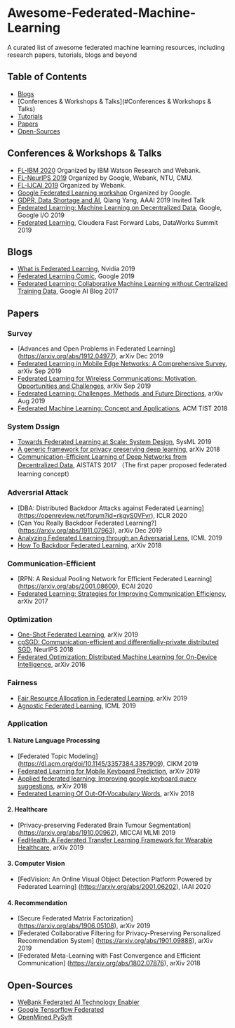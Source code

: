 # Awesome-Federated-Machine-Learning
A curated list of awesome federated machine learning resources, including research papers, tutorials, blogs and beyond

## Table of Contents

 - [Blogs](#blogs)
 - [Conferences & Workshops & Talks](#Conferences & Workshops & Talks)
 - [Tutorials](#tutorials)
 - [Papers](#papers)
 - [Open-Sources](#open-sources)
 
## Conferences & Workshops & Talks
 * [FL-IBM 2020](https://federated-learning.bitbucket.io/ibm2020/) Organized by IBM Watson Research and Webank.
 * [FL-NeurIPS 2019](http://federated-learning.org/fl-neurips-2019/) Organized by Google, Webank, NTU, CMU.
 * [FL-IJCAI 2019](https://www.ijcai19.org/workshops.html) Organized by Webank.
 * [Google Federated Learning workshop](https://sites.google.com/view/federated-learning-2019/home) Organized by Google.
 * [GDPR, Data Shortage and AI](https://vimeo.com/313941621), Qiang Yang, AAAI 2019 Invited Talk
 * [Federated Learning: Machine Learning on Decentralized Data](https://www.youtube.com/watch?v=89BGjQYA0uE),   Google, Google I/O 2019
 * [Federated Learning](https://www.youtube.com/watch?v=xJkY3ehX_MI),   Cloudera Fast Forward Labs, DataWorks Summit 2019

## Blogs
 * [What is Federated Learning](https://blogs.nvidia.com/blog/2019/10/13/what-is-federated-learning/),   Nvidia 2019
 * [Federated Learning Comic](https://federated.withgoogle.com/),   Google 2019
 * [Federated Learning: Collaborative Machine Learning without Centralized Training Data](https://ai.googleblog.com/2017/04/federated-learning-collaborative.html),   Google AI Blog 2017
 
## Papers

### **Survey**
 * [Advances and Open Problems in Federated Learning] (https://arxiv.org/abs/1912.04977), arXiv Dec 2019
 * [Federated Learning in Mobile Edge Networks: A Comprehensive Survey](https://arxiv.org/abs/1909.11875), arXiv Sep 2019
 * [Federated Learning for Wireless Communications: Motivation, Opportunities and Challenges](https://arxiv.org/abs/1908.06847), arXiv Sep 2019
 * [Federated Learning: Challenges, Methods, and Future Directions](https://arxiv.org/abs/1908.07873), arXiv Aug 2019 
 * [Federated Machine Learning: Concept and Applications](https://arxiv.org/abs/1902.04885), ACM TIST 2018
 

### **System Dssign**
 * [Towards Federated Learning at Scale: System Design](https://arxiv.org/abs/1902.01046), SysML 2019
 * [A generic framework for privacy preserving deep learning](https://arxiv.org/abs/1811.04017), arXiv 2018
 * [Communication-Efficient Learning of Deep Networks from Decentralized Data](https://arxiv.org/abs/1602.05629), AISTATS 2017 （The first paper proposed federated learning concept）
 
### **Adversrial Attack**
 * [DBA: Distributed Backdoor Attacks against Federated Learning] (https://openreview.net/forum?id=rkgyS0VFvr), ICLR 2020
 * [Can You Really Backdoor Federated Learning?] (https://arxiv.org/abs/1911.07963), arXiv Dec 2019
 * [Analyzing Federated Learning through an Adversarial Lens](https://arxiv.org/abs/1811.12470), ICML 2019
 * [How To Backdoor Federated Learning](https://arxiv.org/abs/1807.00459), arXiv 2018


### **Communication-Efficient**
 * [RPN: A Residual Pooling Network for Efficient Federated Learning] (https://arxiv.org/abs/2001.08600), ECAI 2020
 * [Federated Learning: Strategies for Improving Communication Efficiency](https://arxiv.org/abs/1610.05492), arXiv 2017


### **Optimization**
 * [One-Shot Federated Learning](https://arxiv.org/abs/1902.11175), arXiv 2019
 * [cpSGD: Communication-efficient and differentially-private distributed SGD](https://arxiv.org/abs/1805.10559), NeurIPS 2018
 * [Federated Optimization: Distributed Machine Learning for On-Device Intelligence](https://arxiv.org/abs/1610.02527), arXiv 2016
 
### **Fairness**
 * [Fair Resource Allocation in Federated Learning](https://arxiv.org/abs/1905.10497), arXiv 2019
 * [Agnostic Federated Learning](https://arxiv.org/abs/1902.00146), ICML 2019
 
### **Application**

#### 1. Nature Language Processing
 * [Federated Topic Modeling] (https://dl.acm.org/doi/10.1145/3357384.3357909), CIKM 2019
 * [Federated Learning for Mobile Keyboard Prediction](https://arxiv.org/abs/1811.03604), arXiv 2019
 * [Applied federated learning: Improving google keyboard query suggestions](https://arxiv.org/abs/1812.02903), arXiv 2018
 * [Federated Learning Of Out-Of-Vocabulary Words](https://arxiv.org/abs/1903.10635), arXiv 2018

#### 2. Healthcare
 * [Privacy-preserving Federated Brain Tumour Segmentation] (https://arxiv.org/abs/1910.00962), MICCAI MLMI 2019
 * [FedHealth: A Federated Transfer Learning Framework for Wearable Healthcare](https://arxiv.org/abs/1907.09173), arXiv 2019


#### 3. Computer Vision
 * [FedVision: An Online Visual Object Detection Platform Powered by Federated Learning] (https://arxiv.org/abs/2001.06202), IAAI 2020


#### 4. Recommendation
 * [Secure Federated Matrix Factorization] (https://arxiv.org/abs/1906.05108), arXiv 2019
 * [Federated Collaborative Filtering for Privacy-Preserving Personalized Recommendation System] (https://arxiv.org/abs/1901.09888), arXiv 2019
 * [Federated Meta-Learning with Fast Convergence and Efficient Communication] (https://arxiv.org/abs/1802.07876), arXiv 2018
 


## Open-Sources
 * [WeBank Federated AI Technology Enabler](https://github.com/FederatedAI/FATE)
 * [Google Tensorflow Federated](https://github.com/tensorflow/federated)
 * [OpenMined PySyft](https://github.com/OpenMined/PySyft)
 
